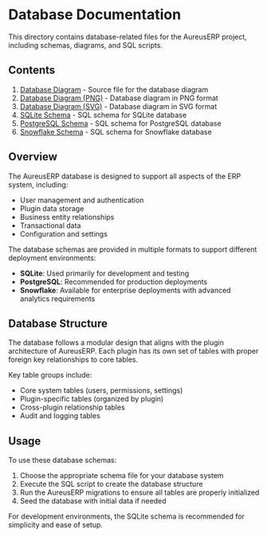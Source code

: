 # Database Documentation

This directory contains database-related files for the AureusERP project, including schemas, diagrams, and SQL scripts.

## Contents

1. [Database Diagram](020-tableplus.diagram) - Source file for the database diagram
2. [Database Diagram (PNG)](020-database.png) - Database diagram in PNG format
3. [Database Diagram (SVG)](030-database.svg) - Database diagram in SVG format
4. [SQLite Schema](040-database-sqlite.sql) - SQL schema for SQLite database
5. [PostgreSQL Schema](050-database-postgresql.sql) - SQL schema for PostgreSQL database
6. [Snowflake Schema](060-database-snowflake.sql) - SQL schema for Snowflake database

## Overview

The AureusERP database is designed to support all aspects of the ERP system, including:

- User management and authentication
- Plugin data storage
- Business entity relationships
- Transactional data
- Configuration and settings

The database schemas are provided in multiple formats to support different deployment environments:

- **SQLite**: Used primarily for development and testing
- **PostgreSQL**: Recommended for production deployments
- **Snowflake**: Available for enterprise deployments with advanced analytics requirements

## Database Structure

The database follows a modular design that aligns with the plugin architecture of AureusERP. Each plugin has its own set of tables with proper foreign key relationships to core tables.

Key table groups include:

- Core system tables (users, permissions, settings)
- Plugin-specific tables (organized by plugin)
- Cross-plugin relationship tables
- Audit and logging tables

## Usage

To use these database schemas:

1. Choose the appropriate schema file for your database system
2. Execute the SQL script to create the database structure
3. Run the AureusERP migrations to ensure all tables are properly initialized
4. Seed the database with initial data if needed

For development environments, the SQLite schema is recommended for simplicity and ease of setup.
